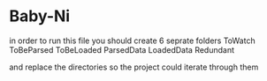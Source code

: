# Baby-Ni

in order to run this file you should create 6 seprate folders 
ToWatch
ToBeParsed
ToBeLoaded
ParsedData
LoadedData 
Redundant

and replace the directories 
so the project could iterate through them
